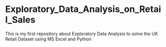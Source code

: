 # Exploratory_Data_Analysis_on_Retail_Sales
This is my first repository about Exploratory Data Analysis to solve the UK Retail Dataset using MS Excel and Python
